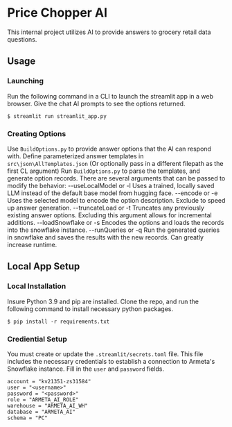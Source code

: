 # Price Chopper AI

This internal project utilizes AI to provide answers to grocery retail data questions.

## Usage

### Launching

Run the following command in a CLI to launch the streamlit app in a web browser. Give the chat AI prompts to see the options returned.

```
$ streamlit run streamlit_app.py
```

### Creating Options

Use `BuildOptions.py` to provide answer options that the AI can respond with.
Define parameterized answer templates in `src\json\AllTemplates.json` (Or optionally pass in a different filepath as the first CL argument)
Run `BuildOptions.py` to parse the templates, and generate option records. There are several arguments that can be passed to modify the behavior:
--useLocalModel or -l   Uses a trained, locally saved LLM instead of the default base model from hugging face.
--encode or -e          Uses the selected model to encode the option description. Exclude to speed up answer generation.
--truncateLoad or -t    Truncates any previously existing answer options. Excluding this argument allows for incremental additions.
--loadSnowflake or -s   Encodes the options and loads the records into the snowflake instance.
--runQueries or -q      Run the generated queries in snowflake and saves the results with the new records. Can greatly increase runtime.

## Local App Setup

### Local Installation

Insure Python 3.9 and pip are installed.
Clone the repo, and run the following command to install necessary python packages.

```
$ pip install -r requirements.txt
```

### Crediential Setup
You must create or update the `.streamlit/secrets.toml` file. This file includes the necessary credentials to establish a connection
to Armeta's Snowflake instance. Fill in the `user` and `password` fields.

```
account = "kv21351-zs31584"
user = "<username>"
password = "<password>"
role = "ARMETA_AI_ROLE"
warehouse = "ARMETA_AI_WH"
database = "ARMETA_AI"
schema = "PC"
```

